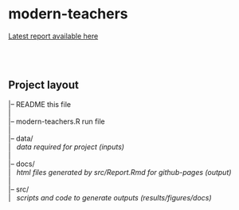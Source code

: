 modern-teachers
================

[Latest report available
here](https://datarichard.github.io/modern-teachers/)

<br>

<br>

## Project layout

\|– README this file  
\|  
\|– modern-teachers.R run file  
\|  
\|– data/  
\|   *data required for project (inputs)*  
\|  
\|– docs/  
\|   *html files generated by src/Report.Rmd for github-pages (output)*  
\|  
\|– src/  
\|   *scripts and code to generate outputs (results/figures/docs)*

<br>
